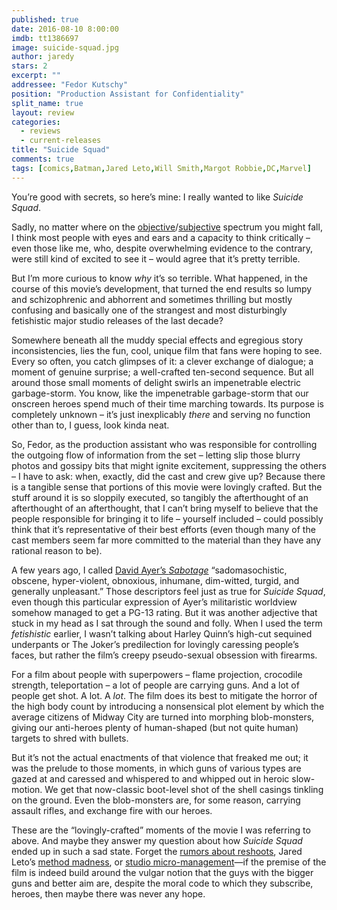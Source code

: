 ```yaml
---
published: true
date: 2016-08-10 8:00:00
imdb: tt1386697
image: suicide-squad.jpg
author: jaredy
stars: 2
excerpt: ""
addressee: "Fedor Kutschy"
position: "Production Assistant for Confidentiality"
split_name: true
layout: review
categories: 
  - reviews
  - current-releases
title: "Suicide Squad"
comments: true
tags: [comics,Batman,Jared Leto,Will Smith,Margot Robbie,DC,Marvel]
---
```


You’re good with secrets, so here’s mine: I really wanted to like _Suicide Squad_. 

Sadly, no matter where on the [objective]()/[subjective](http://www.dearcastandcrew.com/content/2016/7/27/there-are-two-ways-to-watch-a-film-and-the-other-one-is-wrong.html) spectrum you might fall, I think most people with eyes and ears and a capacity to think critically – even those like me, who, despite overwhelming evidence to the contrary, were still kind of excited to see it – would agree that it’s pretty terrible.

But I’m more curious to know _why_ it’s so terrible. What happened, in the course of this movie’s development, that turned the end results so lumpy and schizophrenic and abhorrent and sometimes thrilling but mostly confusing and basically one of the strangest and most disturbingly fetishistic major studio releases of the last decade?

Somewhere beneath all the muddy special effects and egregious story inconsistencies, lies the fun, cool, unique film that fans were hoping to see. Every so often, you catch glimpses of it: a clever exchange of dialogue; a moment of genuine surprise; a well-crafted ten-second sequence. But all around those small moments of delight swirls an impenetrable electric garbage-storm. You know, like the impenetrable garbage-storm that our onscreen heroes spend much of their time marching towards. Its purpose is completely unknown – it’s just inexplicably _there_ and serving no function other than to, I guess, look kinda neat.

So, Fedor, as the production assistant who was responsible for controlling the outgoing flow of information from the set – letting slip those blurry photos and gossipy bits that might ignite excitement, suppressing the others – I have to ask: when, exactly, did the cast and crew give up? Because there is a tangible sense that portions of this movie were lovingly crafted. But the stuff around it is so sloppily executed, so tangibly the afterthought of an afterthought of an afterthought, that I can’t bring myself to believe that the people responsible for bringing it to life – yourself included – could possibly think that it’s representative of their best efforts (even though many of the cast members seem far more committed to the material than they have any rational reason to be).

A few years ago, I called [David Ayer’s _Sabotage_](http://www.dearcastandcrew.com/content/2014/8/15/sabotage.html) “sadomasochistic, obscene, hyper-violent, obnoxious, inhumane, dim-witted, turgid, and generally unpleasant.” Those descriptors feel just as true for _Suicide Squad_, even though this particular expression of Ayer’s militaristic worldview somehow managed to get a PG-13 rating. But it was another  adjective that stuck in my head as I sat through the sound and folly. When I used the term _fetishistic_ earlier, I wasn’t talking about Harley Quinn’s high-cut sequined underpants or The Joker’s predilection for lovingly caressing people’s faces, but rather the film’s creepy pseudo-sexual obsession with firearms. 

For a film about people with superpowers – flame projection, crocodile strength, teleportation – a lot of people are carrying guns. And a lot of people get shot. A lot. A _lot_. The film does its best to mitigate the horror of the high body count by introducing a nonsensical plot element by which the average citizens of Midway City are turned into morphing blob-monsters, giving our anti-heroes plenty of human-shaped (but not quite human) targets to shred with bullets.

But it’s not the actual enactments of that violence that freaked me out; it was the prelude to those moments, in which guns of various types are gazed at and caressed and whispered to and whipped out in heroic slow-motion. We get that now-classic boot-level shot of the shell casings tinkling on the ground. Even the blob-monsters are, for some reason, carrying assault rifles, and exchange fire with our heroes. 

These are the “lovingly-crafted” moments of the movie I was referring to above. And maybe they answer my question about how _Suicide Squad_ ended up in such a sad state. Forget the [rumors about reshoots](http://www.ew.com/article/2016/04/11/suicide-squad-reshoots-david-ayer), Jared Leto’s [method madness](http://www.mtv.com/news/2913661/suicide-squad-cast-jared-leto-joker/), or [studio micro-management](http://screenrant.com/suicide-squad-reshoots-budget-directors-cut/)—if the premise of the film is indeed build around the vulgar notion that the guys with the bigger guns and better aim are, despite the moral code to which they subscribe, heroes, then maybe there was never any hope. 